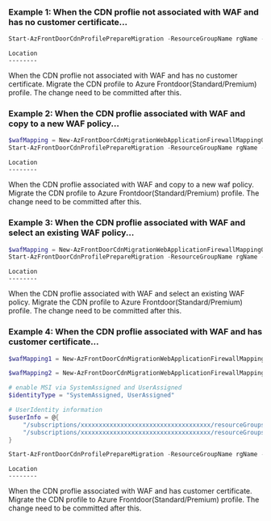 ### Example 1: When the CDN proflie not associated with WAF and has no customer certificate... 
```powershell
Start-AzFrontDoorCdnProfilePrepareMigration -ResourceGroupName rgName -ClassicResourceReferenceId /subscriptions/xxxxxxxxxxxxxxxxxxxxxxxxxxxxxxxxxxxx/resourcegroups/rgName/providers/Microsoft.Network/Frontdoors/name -ProfileName name-migrated -SkuName Standard_AzureFrontDoor
```

```output
Location
--------
```

When the CDN proflie not associated with WAF and has no customer certificate.
Migrate the CDN profile to Azure Frontdoor(Standard/Premium) profile.
The change need to be committed after this.

### Example 2: When the CDN proflie associated with WAF and copy to a new WAF policy...
```powershell
$wafMapping = New-AzFrontDoorCdnMigrationWebApplicationFirewallMappingObject -MigratedFromId /subscriptions/xxxxxxxxxxxxxxxxxxxxxxxxxxxxxxxxxxxx/resourcegroups/rgName01/providers/Microsoft.Network/frontdoorwebapplicationfirewallpolicies/waf01 -MigratedToId /subscriptions/xxxxxxxxxxxxxxxxxxxxxxxxxxxxxxxxxxxx/resourcegroups/rgName02/providers/Microsoft.Network/frontdoorwebapplicationfirewallpolicies/newWAFName
Start-AzFrontDoorCdnProfilePrepareMigration -ResourceGroupName rgName -ClassicResourceReferenceId /subscriptions/xxxxxxxxxxxxxxxxxxxxxxxxxxxxxxxxxxxx/resourcegroups/rgName/providers/Microsoft.Network/Frontdoors/name -ProfileName name-migrated -SkuName Standard_AzureFrontDoor -MigrationWebApplicationFirewallMapping $wafMapping
```

```output
Location
--------
```

When the CDN proflie associated with WAF and copy to a new waf policy.
Migrate the CDN profile to Azure Frontdoor(Standard/Premium) profile.
The change need to be committed after this.

### Example 3: When the CDN proflie associated with WAF and select an existing WAF policy...
```powershell
$wafMapping = New-AzFrontDoorCdnMigrationWebApplicationFirewallMappingObject -MigratedFromId /subscriptions/xxxxxxxxxxxxxxxxxxxxxxxxxxxxxxxxxxxx/resourcegroups/rgName01/providers/Microsoft.Network/frontdoorwebapplicationfirewallpolicies/waf01 -MigratedToId /subscriptions/xxxxxxxxxxxxxxxxxxxxxxxxxxxxxxxxxxxx/resourcegroups/rgName01/providers/Microsoft.Network/frontdoorwebapplicationfirewallpolicies/existingWAFName
Start-AzFrontDoorCdnProfilePrepareMigration -ResourceGroupName rgName -ClassicResourceReferenceId /subscriptions/xxxxxxxxxxxxxxxxxxxxxxxxxxxxxxxxxxxx/resourcegroups/rgName/providers/Microsoft.Network/Frontdoors/name -ProfileName name-migrated -SkuName Standard_AzureFrontDoor -MigrationWebApplicationFirewallMapping $wafMapping
```

```output
Location
--------
```

When the CDN proflie associated with WAF and select an existing WAF policy.
Migrate the CDN profile to Azure Frontdoor(Standard/Premium) profile.
The change need to be committed after this.


### Example 4: When the CDN proflie associated with WAF and has customer certificate... 
```powershell
$wafMapping1 = New-AzFrontDoorCdnMigrationWebApplicationFirewallMappingObject -MigratedFromId /subscriptions/xxxxxxxxxxxxxxxxxxxxxxxxxxxxxxxxxxxx/resourcegroups/rgName01/providers/Microsoft.Network/frontdoorwebapplicationfirewallpolicies/waf01 -MigratedToId /subscriptions/xxxxxxxxxxxxxxxxxxxxxxxxxxxxxxxxxxxx/resourcegroups/rgName01/providers/Microsoft.Network/frontdoorwebapplicationfirewallpolicies/waf01test

$wafMapping2 = New-AzFrontDoorCdnMigrationWebApplicationFirewallMappingObject -MigratedFromId /subscriptions/xxxxxxxxxxxxxxxxxxxxxxxxxxxxxxxxxxxx/resourcegroups/rgName02/providers/Microsoft.Network/frontdoorwebapplicationfirewallpolicies/waf02 -MigratedToId  /subscriptions/xxxxxxxxxxxxxxxxxxxxxxxxxxxxxxxxxxxx/resourcegroups/rgName02/providers/Microsoft.Network/frontdoorwebapplicationfirewallpolicies/waf02test

# enable MSI via SystemAssigned and UserAssigned
$identityType = "SystemAssigned, UserAssigned"

# UserIdentity information
$userInfo = @{
	"/subscriptions/xxxxxxxxxxxxxxxxxxxxxxxxxxxxxxxxxxxx/resourceGroups/rgName01/providers/Microsoft.ManagedIdentity/userAssignedIdentities/identity01" = @{}
	"/subscriptions/xxxxxxxxxxxxxxxxxxxxxxxxxxxxxxxxxxxx/resourceGroups/rgName02/providers/Microsoft.ManagedIdentity/userAssignedIdentities/identity02" = @{}
}

Start-AzFrontDoorCdnProfilePrepareMigration -ResourceGroupName rgName -ClassicResourceReferenceId /subscriptions/xxxxxxxxxxxxxxxxxxxxxxxxxxxxxxxxxxxx/resourcegroups/rgName/providers/Microsoft.Network/Frontdoors/name -ProfileName name-migrated -SkuName Premium_AzureFrontDoor -MigrationWebApplicationFirewallMapping @($wafMapping1, $wafMapping2) -IdentityType $identityType -IdentityUserAssignedIdentity $userInfo
```

```output
Location
--------
```

When the CDN proflie associated with WAF and has customer certificate.
Migrate the CDN profile to Azure Frontdoor(Standard/Premium) profile.
The change need to be committed after this.